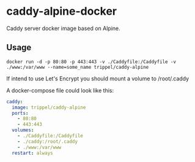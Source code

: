 # caddy-alpine-docker
Caddy server docker image based on Alpine.

## Usage

```shell
docker run -d -p 80:80 -p 443:443 -v ./Caddyfile:/Caddyfile -v ./www:/var/www --name=some_name trippel/caddy-alpine
```

If intend to use Let's Encrypt you should mount a volume to /root/.caddy

A docker-compose file could look like this:

``` YAML
caddy:
  image: trippel/caddy-alpine
  ports:
    - 80:80
    - 443:443
  volumes:
    - ./Caddyfile:/Caddyfile
    - ./caddy:/root/.caddy
    - ./www:/var/www
  restart: always
```